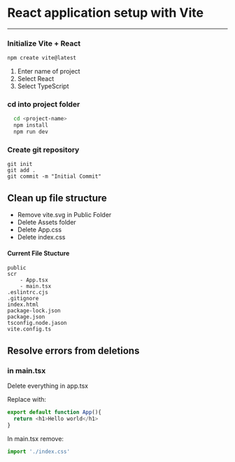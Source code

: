# React application setup with Vite
---
### Initialize Vite + React
```bash
npm create vite@latest
```

 1. Enter name of project
 2. Select React
 3. Select TypeScript

### cd into project folder
```bash
  cd <project-name>
  npm install
  npm run dev
  ```

### Create git repository
```git
git init
git add .
git commit -m "Initial Commit"
```

## Clean up file structure
- Remove vite.svg in Public Folder
- Delete Assets folder
- Delete App.css
- Delete index.css

#### Current File Stucture
```
public
scr
    - App.tsx
    - main.tsx
.eslintrc.cjs
.gitignore
index.html
package-lock.json
package.json
tsconfig.node.jason
vite.config.ts
```

## Resolve errors from deletions
### in main.tsx
Delete everything in app.tsx

Replace with:
```javascript
export default function App(){
  return <h1>Hello world</h1>
}
```

In main.tsx remove:
```javascript
import './index.css'
```